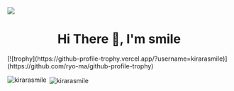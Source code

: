 <img src="https://cdn.jsdelivr.net/gh/kirarasmile/smilecli-tools-ImageHosting/img/page-head-img/page29.png">
<h1 align="center">Hi There 👋, I'm smile</h1>
<!-- <p align="left"> <a href="https://github.com/ryo-ma/github-profile-trophy"><img src="https://github-profile-trophy.vercel.app/?username=kirarasmile" alt="kirarasmile" /></a> </p> -->
[![trophy](https://github-profile-trophy.vercel.app/?username=kirarasmile)](https://github.com/ryo-ma/github-profile-trophy)

<p><img align="left" src="https://github-readme-stats.vercel.app/api/top-langs?username=kirarasmile&show_icons=true&theme=cobalt&locale=en&layout=compact" alt="kirarasmile" /></p>

<p>&nbsp;<img align="center" src="https://github-readme-stats.vercel.app/api?username=kirarasmile&show_icons=true&theme=cobalt&locale=en" alt="kirarasmile" /></p>

